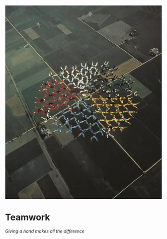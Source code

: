 <a href="teamwork.jpg"><img src="teamwork.jpg" width="600px" alt="Teamwork: Giving a hand makes all the difference"></a>

# Teamwork
_Giving a hand makes all the difference_
